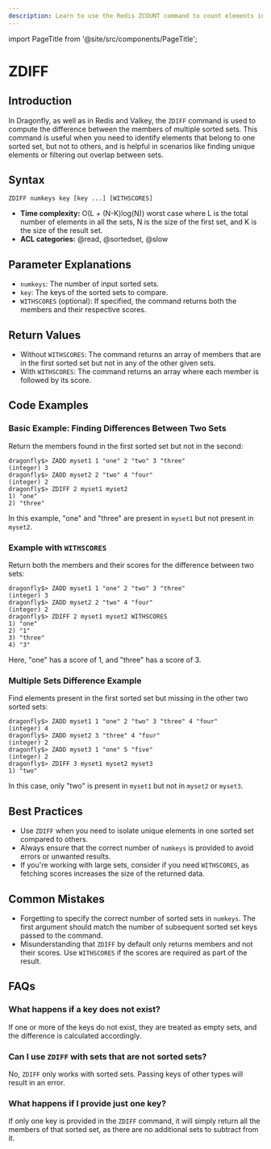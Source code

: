 ```yaml
---
description: Learn to use the Redis ZCOUNT command to count elements in a sorted set within a given score range, plus expert tips beyond the official Redis docs.
---
```


import PageTitle from '@site/src/components/PageTitle';

# ZDIFF

<PageTitle title="Redis ZDIFF Explained (Better Than Official Docs)" />

## Introduction

In Dragonfly, as well as in Redis and Valkey, the `ZDIFF` command is used to compute the difference between the members of multiple sorted sets.
This command is useful when you need to identify elements that belong to one sorted set, but not to others, and is helpful in scenarios like finding unique elements or filtering out overlap between sets.

## Syntax

```shell
ZDIFF numkeys key [key ...] [WITHSCORES]
```

- **Time complexity:** O(L + (N-K)log(N)) worst case where L is the total number of elements in all the sets, N is the size of the first set, and K is the size of the result set.
- **ACL categories:** @read, @sortedset, @slow

## Parameter Explanations

- `numkeys`: The number of input sorted sets.
- `key`: The keys of the sorted sets to compare.
- `WITHSCORES` (optional): If specified, the command returns both the members and their respective scores.

## Return Values

- Without `WITHSCORES`: The command returns an array of members that are in the first sorted set but not in any of the other given sets.
- With `WITHSCORES`: The command returns an array where each member is followed by its score.

## Code Examples

### Basic Example: Finding Differences Between Two Sets

Return the members found in the first sorted set but not in the second:

```shell
dragonfly$> ZADD myset1 1 "one" 2 "two" 3 "three"
(integer) 3
dragonfly$> ZADD myset2 2 "two" 4 "four"
(integer) 2
dragonfly$> ZDIFF 2 myset1 myset2
1) "one"
2) "three"
```

In this example, "one" and "three" are present in `myset1` but not present in `myset2`.

### Example with `WITHSCORES`

Return both the members and their scores for the difference between two sets:

```shell
dragonfly$> ZADD myset1 1 "one" 2 "two" 3 "three"
(integer) 3
dragonfly$> ZADD myset2 2 "two" 4 "four"
(integer) 2
dragonfly$> ZDIFF 2 myset1 myset2 WITHSCORES
1) "one"
2) "1"
3) "three"
4) "3"
```

Here, "one" has a score of 1, and "three" has a score of 3.

### Multiple Sets Difference Example

Find elements present in the first sorted set but missing in the other two sorted sets:

```shell
dragonfly$> ZADD myset1 1 "one" 2 "two" 3 "three" 4 "four"
(integer) 4
dragonfly$> ZADD myset2 3 "three" 4 "four"
(integer) 2
dragonfly$> ZADD myset3 1 "one" 5 "five"
(integer) 2
dragonfly$> ZDIFF 3 myset1 myset2 myset3
1) "two"
```

In this case, only "two" is present in `myset1` but not in `myset2` or `myset3`.

## Best Practices

- Use `ZDIFF` when you need to isolate unique elements in one sorted set compared to others.
- Always ensure that the correct number of `numkeys` is provided to avoid errors or unwanted results.
- If you're working with large sets, consider if you need `WITHSCORES`, as fetching scores increases the size of the returned data.

## Common Mistakes

- Forgetting to specify the correct number of sorted sets in `numkeys`. The first argument should match the number of subsequent sorted set keys passed to the command.
- Misunderstanding that `ZDIFF` by default only returns members and not their scores. Use `WITHSCORES` if the scores are required as part of the result.

## FAQs

### What happens if a key does not exist?

If one or more of the keys do not exist, they are treated as empty sets, and the difference is calculated accordingly.

### Can I use `ZDIFF` with sets that are not sorted sets?

No, `ZDIFF` only works with sorted sets. Passing keys of other types will result in an error.

### What happens if I provide just one key?

If only one key is provided in the `ZDIFF` command, it will simply return all the members of that sorted set, as there are no additional sets to subtract from it.
